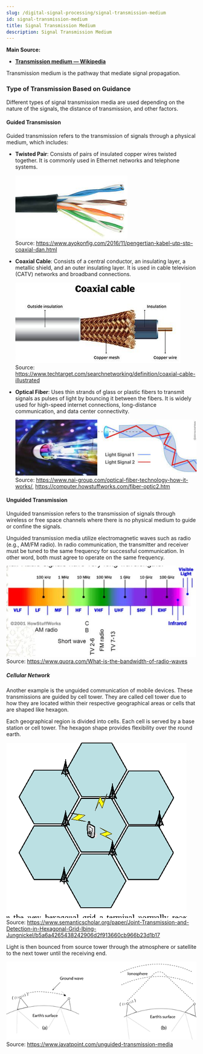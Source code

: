 ```yaml
---
slug: /digital-signal-processing/signal-transmission-medium
id: signal-transmission-medium
title: Signal Transmission Medium
description: Signal Transmission Medium
---
```


**Main Source:**

- **[Transmission medium — Wikipedia](https://en.wikipedia.org/wiki/Transmission_medium)**

Transmission medium is the pathway that mediate signal propagation.

### Type of Transmission Based on Guidance

Different types of signal transmission media are used depending on the nature of the signals, the distance of transmission, and other factors.

#### Guided Transmission

Guided transmission refers to the transmission of signals through a physical medium, which includes:

- **Twisted Pair**: Consists of pairs of insulated copper wires twisted together. It is commonly used in Ethernet networks and telephone systems.

  ![Copper wires twisted together inside an insulator](./twisted-pair.png)  
  Source: https://www.ayokonfig.com/2016/11/pengertian-kabel-utp-stp-coaxial-dan.html

- **Coaxial Cable**: Consists of a central conductor, an insulating layer, a metallic shield, and an outer insulating layer. It is used in cable television (CATV) networks and broadband connections.

  ![Coaxial cable containing double copper layer and insulation layer](./coaxial-cable.png)  
  Source: https://www.techtarget.com/searchnetworking/definition/coaxial-cable-illustrated

- **Optical Fiber**: Uses thin strands of glass or plastic fibers to transmit signals as pulses of light by bouncing it between the fibers. It is widely used for high-speed internet connections, long-distance communication, and data center connectivity.

  ![Shows how light inside fiber optic bounces](./fiber-optic.png)  
  Source: https://www.nai-group.com/optical-fiber-technology-how-it-works/, https://computer.howstuffworks.com/fiber-optic2.htm

#### Unguided Transmission

Unguided transmission refers to the transmission of signals through wireless or free space channels where there is no physical medium to guide or confine the signals.

Unguided transmission media utilize electromagnetic waves such as radio (e.g., AM/FM radio). In radio communication, the transmitter and receiver must be tuned to the same frequency for successful communication. In other word, both must agree to operate on the same frequency.

![Shows radio wave spectrum](./radio-waves-spectrum.png)  
Source: https://www.quora.com/What-is-the-bandwidth-of-radio-waves

##### Cellular Network

Another example is the unguided communication of mobile devices. These transmissions are guided by cell tower. They are called cell tower due to how they are located within their respective geographical areas or cells that are shaped like hexagon.

Each geographical region is divided into cells. Each cell is served by a base station or cell tower. The hexagon shape provides flexibility over the round earth.

![Tower in each hexagon section receiving signal from phone](./hexagon-division.png)  
Source: https://www.semanticscholar.org/paper/Joint-Transmission-and-Detection-in-Hexagonal-Grid-Ibing-Jungnickel/b5a6a4265438242906d2f913660cb966b23d1b17

Light is then bounced from source tower through the atmosphere or satellite to the next tower until the receiving end.

![Shows how light is bounced from source tower through the ionosphere to the receiver tower](./unguided-media-transmission.png)  
Source: https://www.javatpoint.com/unguided-transmission-media
